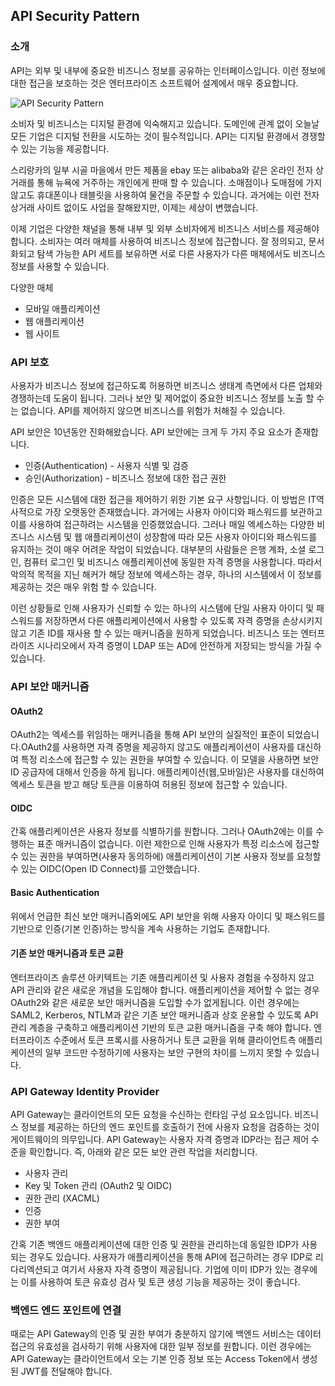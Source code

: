 ## API Security Pattern

### 소개

API는 외부 및 내부에 중요한 비즈니스 정보를 공유하는 인터페이스입니다. 이런 정보에 대한 접근을 보호하는 것은 엔터프라이즈 소프트웨어 설계에서 매우 중요합니다.

![API Security Pattern](images/API-Security-Pattern.png)

소비자 및 비즈니스는 디지털 환경에 익숙해지고 있습니다. 도메인에 관계 없이 오늘날 모든 기업은 디지털 전환을 시도하는 것이 필수적입니다. API는 디지털 환경에서 경쟁할 수 있는 기능을 제공합니다.

스리랑카의 일부 시골 마을에서 만든 제품을 ebay 또는 alibaba와 같은 온라인 전자 상거래를 통해 뉴욕에 거주하는 개인에게 판매 할 수 있습니다. 소매점이나 도매점에 가지 않고도 휴대폰이나 태블릿을 사용하여 물건을 주문할 수 있습니다. 과거에는 이런 전자 상거래 사이트 없이도 사업을 잘해왔지만, 이제는 세상이 변했습니다.

이제 기업은 다양한 채널을 통해 내부 및 외부 소비자에게 비즈니스 서비스를 제공해야 합니다. 소비자는 여러 매체를 사용하여 비즈니스 정보에 접근합니다. 잘 정의되고, 문서화되고 탐색 가능한 API 세트를 보유하면 서로 다른 사용자가 다른 매체에서도 비즈니스 정보를 사용할 수 있습니다.

다양한 매체
* 모바일 애플리케이션
* 웹 애플리케이션
* 웹 사이트

### API 보호

사용자가 비즈니스 정보에 접근하도록 허용하면 비즈니스 생태계 측면에서 다른 업체와 경쟁하는데 도움이 됩니다. 그러나 보안 및 제어없이 중요한 비즈니스 정보를 노출 할 수는 없습니다. API를 제어하지 않으면 비즈니스를 위험가 처해질 수 있습니다.

API 보안은 10년동안 진화해왔습니다. API 보안에는 크게 두 가지 주요 요소가 존재합니다.

* 인증(Authentication) - 사용자 식별 및 검증
* 승인(Authorization) - 비즈니스 정보에 대한 접근 권한

인증은 모든 시스템에 대한 접근을 제어하기 위한 기본 요구 사항입니다. 이 방법은 IT역사적으로 가장 오랫동안 존재했습니다. 과거에는 사용자 아이디와 패스워드를 보관하고 이를 사용하여 접근하려는 시스템을 인증했었습니다.
그러나 매일 엑세스하는 다양한 비즈니스 시스템 및 웹 애플리케이션이 성장함에 따라 모든 사용자 아이디와 패스워드를 유지하는 것이 매우 어려운 작업이 되었습니다. 대부분의 사람들은 은행 계좌, 소셜 로그인, 컴퓨터 로그인 및 비즈니스 애플리케이션에 동일한 자격 증명을 사용합니다. 따라서 악의적 목적을 지닌 해커가 해당 정보에 엑세스하는 경우, 하나의 시스템에서 이 정보를 제공하는 것은 매우 위험 할 수 있습니다.

이런 상황들로 인해 사용자가 신뢰할 수 있는 하나의 시스템에 단일 사용자 아이디 및 패스워드를 저장하면서 다른 애플리케이션에서 사용할 수 있도록 자격 증명을 손상시키지 않고 기존 ID를 재사용 할 수 있는 매커니즘을 원하게 되었습니다. 비즈니스 또는 엔터프라이즈 시나리오에서 자격 증명이 LDAP 또는 AD에 안전하게 저장되는 방식을 가질 수 있습니다.

### API 보안 매커니즘

#### OAuth2
OAuth2는 엑세스를 위임하는 매커니즘을 통해 API 보안의 실질적인 표준이 되었습니다.OAuth2를 사용하면 자격 증명을 제공하지 않고도 애플리케이션이 사용자를 대신하여 특정 리소스에 접근할 수 있는 권한을 부여할 수 있습니다. 이 모델을 사용하면 보안 ID 공급자에 대해서 인증을 하게 됩니다. 애플리케이션(웹,모바일)은 사용자를 대신하여 엑세스 토큰을 받고 해당 토큰을 이용하여 허용된 정보에 접근할 수 있습니다.

#### OIDC
간혹 애플리케이션은 사용자 정보를 식별하기를 원합니다. 그러나 OAuth2에는 이를 수행하는 표준 매커니즘이 없습니다. 이런 제한으로 인해 사용자가 특정 리소스에 접근할 수 있는 권한을 부여하면(사용자 동의하에) 애플리케이션이 기본 사용자 정보를 요청할 수 있는 OIDC(Open ID Connect)를 고안했습니다.

#### Basic Authentication
위에서 언급한 최신 보안 매커니즘외에도 API 보안을 위해 사용자 아이디 및 패스워드를 기반으로 인증(기본 인증)하는 방식을 계속 사용하는 기업도 존재합니다.

#### 기존 보안 매커니즘과 토큰 교환
엔터프라이즈 솔루션 아키텍트는 기존 애플리케이션 및 사용자 경험을 수정하지 않고 API 관리와 같은 새로운 개념을 도입해야 합니다. 애플리케이션을 제어할 수 없는 경우 OAuth2와 같은 새로운 보안 매커니즘을 도입할 수가 없게됩니다. 이런 경우에는 SAML2, Kerberos, NTLM과 같은 기존 보안 매커니즘과 상호 운용할 수 있도록 API 관리 계층을 구축하고 애플리케이션 기반의 토큰 교환 매커니즘을 구축 해야 합니다. 엔터프라이즈 수준에서 토큰 프록시를 사용하거나 토큰 교환을 위해 클라이언트측 애플리케이션의 일부 코드만 수정하기에 사용자는 보안 구현의 차이를 느끼지 못할 수 있습니다.

### API Gateway Identity Provider
API Gateway는 클라이언트의 모든 요청을 수신하는 런타임 구성 요소입니다. 비즈니스 정보를 제공하는 하단의 엔드 포인트를 호출하기 전에 사용자 요청을 검증하는 것이 게이트웨이의 의무입니다. API Gateway는 사용자 자격 증명과 IDP라는 접근 제어 수준을 확인합니다. 즉, 아래와 같은 모든 보안 관련 작업을 처리합니다.

* 사용자 관리
* Key 및 Token 관리 (OAuth2 및 OIDC)
* 권한 관리 (XACML)
* 인증
* 권한 부여

간혹 기존 백엔드 애플리케이션에 대한 인증 및 권한을 관리하는데 동일한 IDP가 사용되는 경우도 있습니다. 사용자가 애플리케이션을 통해 API에 접근하려는 경우 IDP로 리다리엑션되고 여기서 사용자 자격 증명이 제공됩니다. 기업에 이미 IDP가 있는 경우에는 이를 사용하여 토큰 유효성 검사 및 토큰 생성 기능을 제공하는 것이 좋습니다.

### 백엔드 엔드 포인트에 연결
때로는 API Gateway의 인증 및 권한 부여가 충분하지 않기에 백엔드 서비스는 데이터 접근의 유효성을 검사하기 위해 사용자에 대한 일부 정보를 원합니다. 이런 경우에는 API Gateway는 클라이언트에서 오는 기본 인증 정보 또는 Access Token에서 생성된 JWT를 전달해야 합니다.
